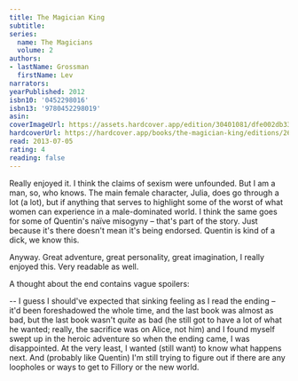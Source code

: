 ```yaml
---
title: The Magician King
subtitle:
series:
  name: The Magicians
  volume: 2
authors:
- lastName: Grossman
  firstName: Lev
narrators:
yearPublished: 2012
isbn10: '0452298016'
isbn13: '9780452298019'
asin:
coverImageUrl: https://assets.hardcover.app/edition/30401081/dfe002db332d16f0b1cff9575436b7b232a399bb.jpeg
hardcoverUrl: https://hardcover.app/books/the-magician-king/editions/26929882
read: 2013-07-05
rating: 4
reading: false
---
```

Really enjoyed it. I think the claims of sexism were unfounded. But I am a man, so, who knows. The main female character, Julia, does go through a lot (a lot), but if anything that serves to highlight some of the worst of what women can experience in a male-dominated world. I think the same goes for some of Quentin's naïve misogyny – that's part of the story. Just because it's there doesn't mean it's being endorsed. Quentin is kind of a dick, we know this.

Anyway. Great adventure, great personality, great imagination, I really enjoyed this. Very readable as well.

A thought about the end contains vague spoilers:




--
I guess I should've expected that sinking feeling as I read the ending – it'd been foreshadowed the whole time, and the last book was almost as bad, but the last book wasn't *quite* as bad (he still got to have a lot of what he wanted; really, the sacrifice was on Alice, not him) and I found myself swept up in the heroic adventure so when the ending came, I was disappointed. At the very least, I wanted (still want) to know what happens next. And (probably like Quentin) I'm still trying to figure out if there are any loopholes or ways to get to Fillory or the new world.



